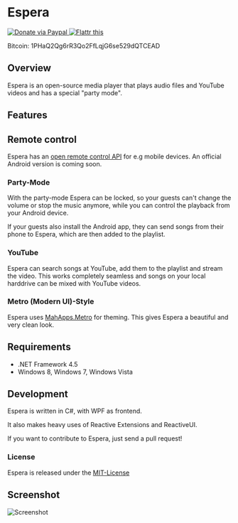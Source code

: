 # Espera

<a href="https://www.paypal.com/cgi-bin/webscr?cmd=_s-xclick&hosted_button_id=Y4C5UB9XJ67HS">
  <img src="https://www.paypalobjects.com/en_US/i/btn/btn_donate_LG.gif" title="Donate via Paypal" />
</a>

<a href="http://flattr.com/thing/1092917/Espera" target="_blank">
  <img src="http://api.flattr.com/button/flattr-badge-large.png" alt="Flattr this" title="Flattr this" border="0" />
</a>

Bitcoin: 1PHaQ2Qg6rR3Qo2FfLqjG6se529dQTCEAD

## Overview

Espera is an open-source media player that plays audio files and YouTube videos and has a special "party mode".

## Features

## Remote control

Espera has an [open remote control API](https://github.com/flagbug/Espera.Network) for e.g mobile devices. An official Android version is coming soon.

### Party-Mode

With the party-mode Espera can be locked, so your guests can't change the volume or stop the music anymore, while you can control the playback from your Android device.

If your guests also install the Android app, they can send songs from their phone to Espera, which are then added to the playlist.

### YouTube

Espera can search songs at YouTube, add them to the playlist and stream the video. This works completely seamless and songs on your local harddrive can be mixed with YouTube videos.

### Metro (Modern UI)-Style

Espera uses [MahApps.Metro](http://github.com/MahApps/MahApps.Metro) for theming. This gives Espera a beautiful and 
very clean look.

## Requirements

 - .NET Framework 4.5
 - Windows 8, Windows 7, Windows Vista

## Development

Espera is written in C#, with WPF as frontend.

It also makes heavy uses of Reactive Extensions and ReactiveUI.

If you want to contribute to Espera, just send a pull request!

### License

Espera is released under the [MIT-License](http://opensource.org/licenses/mit-license.php)

## Screenshot

![Screenshot](http://getespera.com/images/screenshot.png)

